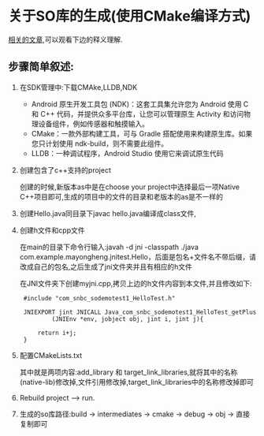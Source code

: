 # 关于SO库的生成(使用CMake编译方式)

[相关的文章](https://blog.csdn.net/mayohn/article/details/82152360#android-studio-30-jni%E5%BC%80%E5%8F%91%E7%94%9F%E6%88%90so%E8%AF%A6%E7%BB%86%E6%95%99%E7%A8%8B),可以观看下边的释义理解.


## 步骤简单叙述:

1. 在SDK管理中:下载CMAke,LLDB,NDK

	* Android 原生开发工具包 (NDK)：这套工具集允许您为 Android 使用 C 和 C++ 代码，并提供众多平台库，让您可以管理原生 Activity 和访问物理设备组件，例如传感器和触摸输入。
	* CMake：一款外部构建工具，可与 Gradle 搭配使用来构建原生库。如果您只计划使用 ndk-build，则不需要此组件。
	* LLDB：一种调试程序，Android Studio 使用它来调试原生代码
	
2. 创建包含了c++支持的project
	
	创建的时候,新版本as中是在choose your project中选择最后一项Native C++项目即可,生成的项目中的文件的目录和老版本的as是不一样的

3. 创建Hello.java同目录下javac hello.java编译成class文件,	

4. 创建h文件和cpp文件

	在main的目录下命令行输入:javah -d jni -classpath ./java com.example.mayongheng.jnitest.Hello，后面是包名+文件名不带后缀，请改成自己的包名,之后生成了jni文件夹并且有相应的h文件
	
	在JNI文件夹下创建myjni.cpp,拷贝上边的h文件内容到本文件,并且修改如下:

		#include "com_snbc_sodemotest1_HelloTest.h"
	
		JNIEXPORT jint JNICALL Java_com_snbc_sodemotest1_HelloTest_getPlus
		        (JNIEnv *env, jobject obj, jint i, jint j){
		
		    return i+j;
		}
 
5. 配置CMakeLists.txt

	其中就是两项内容:add_library 和 target_link_libraries,就将其中的名称(native-lib)修改掉,文件引用修改掉,target_link_libraries中的名称修改掉即可

6. Rebuild project --> run.

7. 生成的so库路径:build -> intermediates -> cmake -> debug -> obj -> 直接复制即可